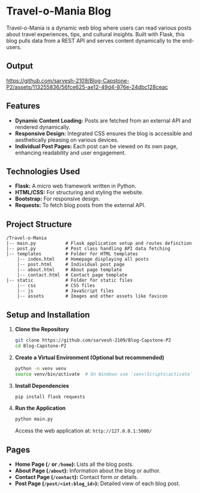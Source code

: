 # Travel-o-Mania Blog

Travel-o-Mania is a dynamic web blog where users can read various posts about travel experiences, tips, and cultural insights. Built with Flask, this blog pulls data from a REST API and serves content dynamically to the end-users.

## Output


https://github.com/sarvesh-2109/Blog-Capstone-P2/assets/113255836/56fce625-ae12-49d4-876e-24dbc128ceac



## Features

- **Dynamic Content Loading:** Posts are fetched from an external API and rendered dynamically.
- **Responsive Design:** Integrated CSS ensures the blog is accessible and aesthetically pleasing on various devices.
- **Individual Post Pages:** Each post can be viewed on its own page, enhancing readability and user engagement.

## Technologies Used

- **Flask:** A micro web framework written in Python.
- **HTML/CSS:** For structuring and styling the website.
- **Bootstrap:** For responsive design.
- **Requests:** To fetch blog posts from the external API.

## Project Structure

```plaintext
/Travel-o-Mania
|-- main.py           # Flask application setup and routes definition
|-- post.py           # Post class handling API data fetching
|-- templates         # Folder for HTML templates
    |-- index.html    # Homepage displaying all posts
    |-- post.html     # Individual post page
    |-- about.html    # About page template
    |-- contact.html  # Contact page template
|-- static            # Folder for static files
    |-- css           # CSS files
    |-- js            # JavaScript files
    |-- assets        # Images and other assets like favicon
```

## Setup and Installation

1. **Clone the Repository**

   ```bash
   git clone https://github.com/sarvesh-2109/Blog-Capstone-P2
   cd Blog-Capstone-P2
   ```

2. **Create a Virtual Environment (Optional but recommended)**

   ```bash
   python -m venv venv
   source venv/bin/activate  # On Windows use `venv\Scripts\activate`
   ```

3. **Install Dependencies**

   ```bash
   pip install flask requests
   ```

4. **Run the Application**

   ```bash
   python main.py
   ```

   Access the web application at: `http://127.0.0.1:5000/`

## Pages

- **Home Page (`/` or `/home`):** Lists all the blog posts.
- **About Page (`/about`):** Information about the blog or author.
- **Contact Page (`/contact`):** Contact form or details.
- **Post Page (`/post/<int:blog_id>`):** Detailed view of each blog post.

